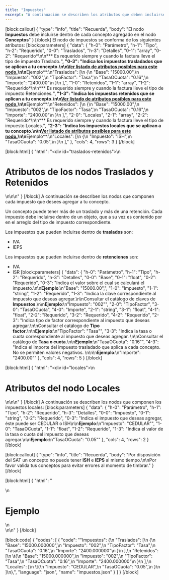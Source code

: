 ```yaml
---
title: "Impuestos"
excerpt: "A continuación se describen los atributos que deben incluirse en el nodo Impuestos"
---
```

[block:callout]
{
  "type": "info",
  "title": "Recuerda",
  "body": "El nodo **Impuestos**  debe incluirse dentro de cada concepto agregado en el nodo **Conceptos**"
}
[/block]
El nodo de impuestos  se conforma de los siguientes atributos:
[block:parameters]
{
  "data": {
    "h-0": "Parámetro",
    "h-1": "Tipo",
    "h-2": "Requerido",
    "0-0": "Traslados",
    "h-3": "Detalles",
    "0-1": "array",
    "0-2": "Requerido*\n\n*** Es requerido siempre y cuando la factura lleve el tipo de impuesto Traslado.**",
    "0-3": "Indica los impuestos trasladados que se aplican a tu concepto.\n\n[Ver listado de atributos posibles para este nodo.](https://developers.factura.com/docs/impuestos#traslados-retenidos)\n\n**Ejemplo**:\n\"Traslados\": [\n          {\n            \"Base\": \"15000.00\",\n            \"Impuesto\": \"002\",\n            \"TipoFactor\": \"Tasa\",\n            \"TasaOCuota\": \"0.16\",\n            \"Importe\": \"2400.00\"\n          }\n        ],",
    "1-0": "Retenidos",
    "1-1": "array",
    "1-2": "Requerido*\n\n*** Es requerido siempre y cuando la factura lleve el tipo de impuesto Retenciones.**",
    "1-3": "Indica los impuestos retenidos que se aplican a tu concepto.\n\n[Ver listado de atributos posibles para este nodo.](https://developers.factura.com/docs/impuestos#traslados-retenidos)\n\n**Ejemplo**:\n\"Retenidos\": [\n          {\n            \"Base\": \"15000.00\",\n            \"Impuesto\": \"002\",\n            \"TipoFactor\": \"Tasa\",\n            \"TasaOCuota\": \"0.16\",\n            \"Importe\": \"2400.00\"\n          }\n        ],",
    "2-0": "Locales",
    "2-1": "array",
    "2-2": "Requerido*\n\n*** Es requerido siempre y cuando la factura lleve el tipo de impuesto Locales.**",
    "2-3": "Indica los impuestos locales que se aplican a tu concepto.\n\n[Ver listado de atributos posibles para este nodo.](https://developers.factura.com/docs/impuestos#locales)\n\n**Ejemplo**:\n\"Locales\": [\n          {\n            \"Impuesto\": \"ISH\",\n            \"TasaOCuota\": \"0.05\",\n          }\n        ],"
  },
  "cols": 4,
  "rows": 3
}
[/block]

[block:html]
{
  "html": "<div id=\"traslados-retenidos\">\n  <h1>Atributos de los nodos Traslados y Retenidos</h1>\n</div>\n\n<style>\n\th1{\n    color: #173457;\n  font-size: 18px;\n  font-weight: 500;\n  }\n</style>"
}
[/block]
A continuación se describen los nodos que componen cada impuesto que desees agregar a tu concepto.

Un concepto puede tener más de un traslado y más de una retención. Cada impuesto debe incluirse dentro de un objeto, que a su vez es contenido por en el arreglo del tipo de impuesto correspondiente.

Los impuestos que pueden incluirse dentro de **traslados** son: 
  * IVA
  * IEPS 

Los impuestos que pueden incluirse dentro de **retenciones** son: 
  * IVA
  * ISR
[block:parameters]
{
  "data": {
    "h-0": "Parámetro",
    "h-1": "Tipo",
    "h-2": "Requerido",
    "h-3": "Detalles",
    "0-0": "Base",
    "0-1": "float",
    "0-2": "Requerido",
    "0-3": "Indica el valor sobre el cual se calculará el impuesto.\n\n**Ejemplo**:\n\"Base\": \"15000.00\",",
    "1-0": "Impuesto",
    "1-1": "string",
    "1-2": "Requerido",
    "1-3": "Indica la clave correspondiente al impuesto que deseas agregar.\n\nConsultar el catálogo de claves de **Impuestos**.\n\n**Ejemplo**:\n\"Impuesto\": \"002\"",
    "2-0": "TipoFactor",
    "3-0": "TasaOCuota",
    "4-0": "Importe",
    "2-1": "string",
    "3-1": "float",
    "4-1": "float",
    "2-2": "Requerido",
    "3-2": "Requerido",
    "4-2": "Requerido",
    "2-3": "Indica tipo de factor correspondiente al impuesto que deseas agregar.\n\nConsultar el catálogo de **Tipo factor**.\n\n**Ejemplo**:\n\"TipoFactor\": \"Tasa\"",
    "3-3": "Indica la tasa o cuota correspondiente al impuesto que deseas agregar. \n\nConsultar el catálogo de **Tasa o cuota**.\n\n**Ejemplo**:\n\"TasaOCuota\": \"0.16\"",
    "4-3": "Indica el importe del impuesto trasladado que aplica a cada concepto. No se permiten valores negativos. \n\n\n**Ejemplo**:\n\"Importe\": \"2400.00\""
  },
  "cols": 4,
  "rows": 5
}
[/block]

[block:html]
{
  "html": "<div id=\"locales\">\n  <h1>Atributos del nodo Locales</h1>\n</div>\n\n<style>\n\th1{\n    color: #173457;\n  font-size: 18px;\n  font-weight: 500;\n  }\n</style>"
}
[/block]
A continuación se describen los nodos que componen los impuestos locales:
[block:parameters]
{
  "data": {
    "h-0": "Parámetro",
    "h-1": "Tipo",
    "h-2": "Requerido",
    "h-3": "Detalles",
    "0-0": "Impuesto",
    "0-1": "string",
    "0-2": "Requerido",
    "0-3": "Indica el impuesto que deseas agregar, éste puede ser CEDULAR o ISH\n\n**Ejemplo**:\n\"Impuesto\": \"CEDULAR\"",
    "1-0": "TasaOCuota",
    "1-1": "float",
    "1-2": "Requerido",
    "1-3": "Indica el valor de la tasa o cuota del impuesto que deseas agregar.\n\n**Ejemplo**:\n\"TasaOCuota\": \"0.05\""
  },
  "cols": 4,
  "rows": 2
}
[/block]

[block:callout]
{
  "type": "info",
  "title": "Recuerda",
  "body": "Por disposición del SAT un concepto no puede tener **ISH** e **IEPS** al mismo tiempo.\n\nPor favor valida tus conceptos para evitar errores al momento de timbrar."
}
[/block]

[block:html]
{
  "html": "<div>\n  <h1>Ejemplo</h1>\n</div>\n\n<style>\n\th1{\n    color: #173457;\n  font-size: 18px;\n  font-weight: 500;\n  }\n</style>"
}
[/block]

[block:code]
{
  "codes": [
    {
      "code": "\"Impuestos\": {\n  \"Traslados\": [\n    {\n      \"Base\": \"15000.000000\",\n      \"Impuesto\": \"002\",\n      \"TipoFactor\": \"Tasa\",\n      \"TasaOCuota\": \"0.16\",\n      \"Importe\": \"2400.000000\"\n    }\n  ],\n  \"Retenidos\": [\n  \t{\n      \"Base\": \"15000.000000\",\n      \"Impuesto\": \"002\",\n      \"TipoFactor\": \"Tasa\",\n      \"TasaOCuota\": \"0.16\",\n      \"Importe\": \"2400.000000\"\n    }\n  ],\n  \"Locales\": [\n  \t{\n      \"Impuesto\": \"CEDULAR\",\n      \"TasaOCuota\": \"0.05\",\n    }\n  ]\n},",
      "language": "json",
      "name": "impuestos.json"
    }
  ]
}
[/block]